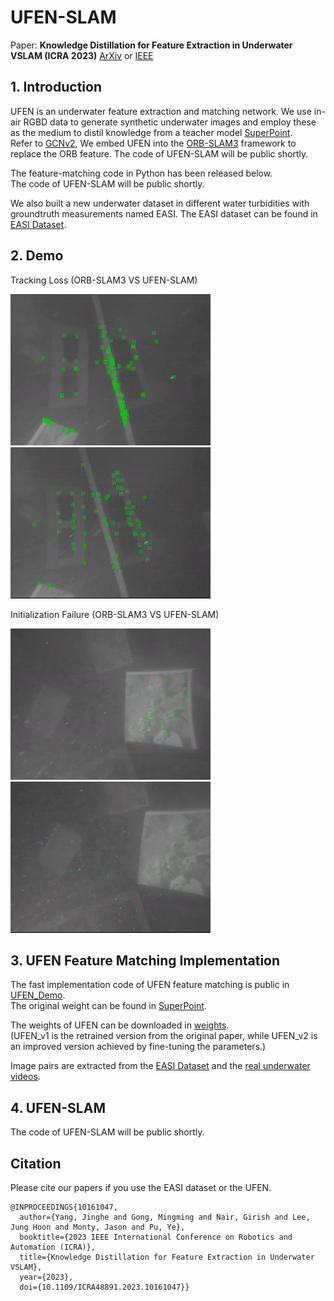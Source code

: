 # UFEN-SLAM
Paper: **Knowledge Distillation for Feature Extraction in Underwater VSLAM (ICRA 2023)** [ArXiv](https://arxiv.org/abs/2303.17981) or [IEEE](https://ieeexplore.ieee.org/document/10161047)

## 1. Introduction

UFEN is an underwater feature extraction and matching network.
We use in-air RGBD data to generate synthetic underwater images and employ these as the medium to distil knowledge from a teacher model [SuperPoint](https://github.com/magicleap/SuperPointPretrainedNetwork). <br>
Refer to [GCNv2](https://github.com/jiexiong2016/GCNv2_SLAM), We embed UFEN into the [ORB-SLAM3](https://github.com/UZ-SLAMLab/ORB_SLAM3) framework to replace the ORB feature. The code of UFEN-SLAM will be public shortly. <be>

The feature-matching code in Python has been released below. <br>
The code of UFEN-SLAM will be public shortly. <be>

We also built a new underwater dataset in different water turbidities with groundtruth measurements named EASI.
The EASI dataset can be found in [EASI Dataset](https://github.com/Jinghe-mel/UFEN-SLAM/tree/main/EASI%20Dataset).

## 2. Demo

Tracking Loss (ORB-SLAM3 VS UFEN-SLAM)

![](Others/ORB_1.gif) ![](Others/UFEN_1.gif)

Initialization Failure (ORB-SLAM3 VS UFEN-SLAM)

![](Others/ORB_2.gif) ![](Others/UFEN_2.gif)

## 3. UFEN Feature Matching Implementation
The fast implementation code of UFEN feature matching is public in [UFEN_Demo](https://github.com/Jinghe-mel/UFEN-SLAM/tree/main/UFEN_Demo). <br>
The original weight can be found in [SuperPoint](https://github.com/magicleap/SuperPointPretrainedNetwork). <br>

The weights of UFEN can be downloaded in [weights](https://github.com/Jinghe-mel/UFEN-SLAM/tree/main/UFEN_Demo/weights). <br>
(UFEN_v1 is the retrained version from the original paper, while UFEN_v2 is an improved version achieved by fine-tuning the parameters.)

Image pairs are extracted from the  [EASI Dataset](https://github.com/Jinghe-mel/UFEN-SLAM/tree/main/EASI%20Dataset) and the [real underwater videos](https://ieeexplore.ieee.org/abstract/document/8968049).

## 4. UFEN-SLAM
The code of UFEN-SLAM will be public shortly.

## Citation

Please cite our papers if you use the EASI dataset or the UFEN. 
```
@INPROCEEDINGS{10161047,
  author={Yang, Jinghe and Gong, Mingming and Nair, Girish and Lee, Jung Hoon and Monty, Jason and Pu, Ye},
  booktitle={2023 IEEE International Conference on Robotics and Automation (ICRA)}, 
  title={Knowledge Distillation for Feature Extraction in Underwater VSLAM}, 
  year={2023},
  doi={10.1109/ICRA48891.2023.10161047}}
```
